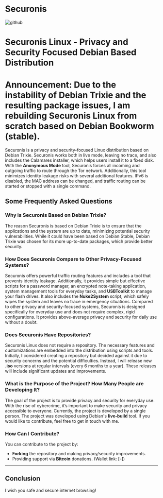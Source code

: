 # Securonis
![github](https://github.com/user-attachments/assets/7ff9d0eb-43c3-44ce-99d8-7d04f27feec7)

# Securonis Linux - Privacy and Security Focused Debian Based Distribution

# Announcement: Due to the instability of Debian Trixie and the resulting package issues, I am rebuilding Securonis Linux from scratch based on Debian Bookworm (stable).

Securonis is a privacy and security-focused Linux distribution based on Debian Trixie. Securonis works both in live mode, leaving no trace, and also includes the Calamares installer, which helps users install it to a fixed disk. With the **Anonymous Mode** tool, Securonis forces all incoming and outgoing traffic to route through the Tor network. Additionally, this tool minimizes identity leakage risks with several additional features. IPv6 is disabled, the MAC address can be changed, and traffic routing can be started or stopped with a single command.

## Some Frequently Asked Questions

### Why is Securonis Based on Debian Trixie?

The reason Securonis is based on Debian Trixie is to ensure that the applications and the system are up to date, minimizing potential security vulnerabilities. While it could have been based on Debian Stable, Debian Trixie was chosen for its more up-to-date packages, which provide better security.

### How Does Securonis Compare to Other Privacy-Focused Systems?

Securonis offers powerful traffic routing features and includes a tool that prevents identity leakage. Additionally, it provides simple but effective scripts for a password manager, an encrypted note-taking application, system management tools for everyday tasks, and **USBToolkit** to manage your flash drives. It also includes the **Nuke2System** script, which safely wipes the system and leaves no trace in emergency situations. Compared to other privacy and security-focused systems, Securonis is designed specifically for everyday use and does not require complex, rigid configurations. It provides above-average privacy and security for daily use without a doubt.

### Does Securonis Have Repositories?

Securonis Linux does not require a repository. The necessary features and customizations are embedded into the distribution using scripts and tools. Initially, I considered creating a repository but decided against it due to security concerns and the potential difficulties. Instead, I will release new **.iso** versions at regular intervals (every 6 months to a year). These releases will include significant updates and improvements.

### What is the Purpose of the Project? How Many People are Developing It?

The goal of the project is to provide privacy and security for everyday use. With the rise of cybercrime, it’s important to make security and privacy accessible to everyone. Currently, the project is developed by a single person. The project was developed using Debian's **live-build** tool. If you would like to contribute, feel free to get in touch with me.

### How Can I Contribute?

You can contribute to the project by:
- **Forking** the repository and making privacy/security improvements.
- Providing support via **Bitcoin** donations. (Wallet link: [-])

---

## Conclusion

I wish you safe and secure internet browsing!
